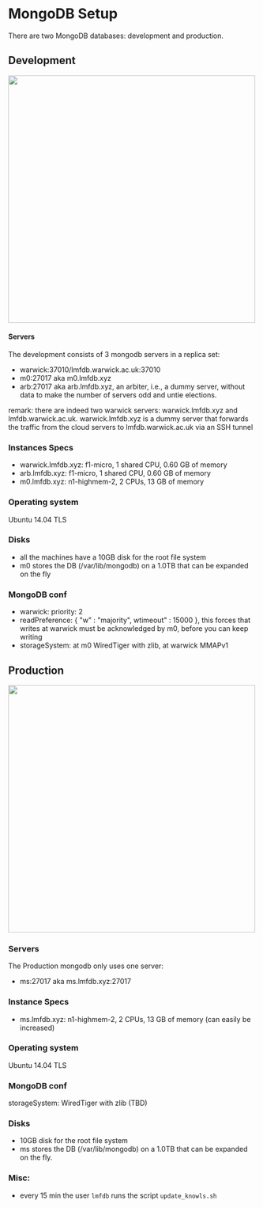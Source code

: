 # MongoDB Setup

There are two MongoDB databases: development and production.


## Development


<a href="images/lmfdb0.png"><img src="images/lmfdb0.png"  height="500"  ></a>



#### Servers
The development consists of 3 mongodb servers in a replica set:
* warwick:37010/lmfdb.warwick.ac.uk:37010
* m0:27017 aka m0.lmfdb.xyz
* arb:27017 aka arb.lmfdb.xyz, an arbiter, i.e., a dummy server, without data to make the number of servers odd and untie elections.

remark: there are indeed two warwick servers:
warwick.lmfdb.xyz and lmfdb.warwick.ac.uk.
warwick.lmfdb.xyz is a dummy server that forwards the traffic from the cloud servers to lmfdb.warwick.ac.uk via an SSH tunnel


### Instances Specs
* warwick.lmfdb.xyz: f1-micro, 1 shared CPU, 0.60 GB of memory
* arb.lmfdb.xyz: f1-micro, 1 shared CPU, 0.60 GB of memory
* m0.lmfdb.xyz: n1-highmem-2, 2 CPUs, 13 GB of memory


### Operating system
Ubuntu 14.04 TLS

### Disks
* all the machines have a 10GB disk for the root file system
* m0 stores the DB  (/var/lib/mongodb) on a 1.0TB that can be expanded on the fly

### MongoDB conf
* warwick: priority: 2
* readPreference: { "w" : "majority", wtimeout" : 15000 }, this forces that writes at warwick must be acknowledged by m0, before you can keep writing
* storageSystem: at m0 WiredTiger with zlib, at warwick MMAPv1

## Production 

<a href="images/webserver.png"><img src="images/webserver.png"  height="500"  ></a>

### Servers
The Production mongodb only uses one server:
* ms:27017 aka ms.lmfdb.xyz:27017

### Instance Specs
* ms.lmfdb.xyz: n1-highmem-2, 2 CPUs, 13 GB of memory (can easily be increased)

### Operating system
Ubuntu 14.04 TLS


### MongoDB conf
storageSystem: WiredTiger with zlib (TBD)

### Disks
* 10GB disk for the root file system
* ms stores the DB  (/var/lib/mongodb) on a 1.0TB that can be expanded on the fly.


### Misc:
* every 15 min the user ```lmfdb``` runs the script ```update_knowls.sh```



